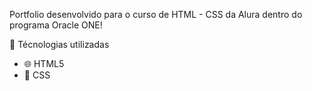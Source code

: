  Portfolio desenvolvido para o curso de HTML - CSS da Alura dentro do programa Oracle ONE!

🔨 Técnologias utilizadas

- 🌐 HTML5
- 🎨 CSS
